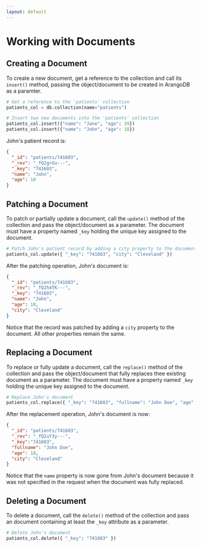 ```yaml
---
layout: default
---
```

# Working with Documents

## Creating a Document

To create a new document, get a reference to the collection and call its `insert()` method, passing the object/document to be created in ArangoDB as a paramter.

```python
# Get a reference to the 'patients' collection
patients_col = db.collection(name="patients")

# Insert two new documents into the 'patients' collection
patients_col.insert({"name": "Jane", "age": 39})
patients_col.insert({"name": "John", "age": 18})
```
John's patient record is:
```json
{
  "_id": "patients/741603",
  "_rev": "_fQ2grGu---",
  "_key": "741603",
  "name": "John",
  "age": 18
}
```
## Patching a Document

To patch or partially update a document, call the `update()` method of the collection and pass the object/document as a parameter. The document must have a property named `_key` holding the unique key assigned to the document.

```python
# Patch John's patient record by adding a city property to the document
patients_col.update({ "_key": "741603", "city": "Cleveland" })
```
After the patching operation, John's document is:
```json
{
  "_id": "patients/741603",
  "_rev": "_fQ2h4TK---",
  "_key": "741603",
  "name": "John",
  "age": 18,
  "city": "Cleveland"
}
```
Notice that the record was patched by adding a `city` property to the document. All other properties remain the same.
## Replacing a Document

To replace or fully update a document, call the `replace()` method of the collection and pass the object/document that fully replaces thee existing document as a parameter. The document must have a property named `_key` holding the unique key assigned to the document.

```python
# Replace John's document
patients_col.replace({ "_key": "741603", "fullname": "John Doe", "age": 18, "city": "Cleveland" })
```
After the replacement operation, John's document is now:
```json
{
  "_id": "patients/741603",
  "_rev": "_fQ2uY3y---",
  "_key":"741603",
  "fullname": "John Doe",
  "age": 18,
  "city": "Cleveland"
}
```
Notice that the `name` property is now gone from John's document because it was not specified in the request when the document was fully replaced.
## Deleting a Document

To delete a document, call the `delete()` method of the collection and pass an document containing at least the `_key` attribute as a parameter.

```python
# Delete John's document
patients_col.delete({ "_key": "741603" })
```
